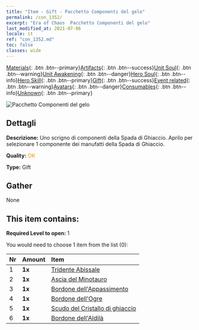 ```yaml
---
title: "Item - Gift - Pacchetto Componenti del gelo"
permalink: /con_1352/
excerpt: "Era of Chaos  Pacchetto Componenti del gelo"
last_modified_at: 2021-07-06
locale: it
ref: "con_1352.md"
toc: false
classes: wide
---
```

 [Materials](/ItemsIT/){: .btn .btn--primary}[Artifacts](/ItemsIT/Artifacts/){: .btn .btn--success}[Unit Soul](/ItemsIT/UnitSoul/){: .btn .btn--warning}[Unit Awakening](/ItemsIT/UnitAwakening/){: .btn .btn--danger}[Hero Soul](/ItemsIT/HeroSoul/){: .btn .btn--info}[Hero Skill](/ItemsIT/HeroSkill/){: .btn .btn--primary}[Gift](/ItemsIT/Gift/){: .btn .btn--success}[Event related](/ItemsIT/Events/){: .btn .btn--warning}[Avatars](/ItemsIT/Avatars/){: .btn .btn--danger}[Consumables](/ItemsIT/Consumables/){: .btn .btn--info}[Unknown](/ItemsIT/Unknown/){: .btn .btn--primary}

 ![Pacchetto Componenti del gelo](/images/t/i_906029.png)

## Dettagli
 **Descrizione:** Uno scrigno di componenti della Spada di Ghiaccio. Aprilo per selezionare 1 componente dei manufatti della Spada di Ghiaccio.

 **Quality:** <span style="color: #FF8C00">OK</span>

 **Type:** Gift

## Gather

  None

## This item contains:

 **Required Level to open:** 1

 You would need to choose 1 item from the list (0):

  | Nr | Amount |     Item    |
  |:---|:-------|:------------|
  | 1 |  **1x** | [Tridente Abissale](/ItemsIT/art_160/) |  | 
  | 2 |  **1x** | [Ascia del Minotauro](/ItemsIT/art_161/) |  | 
  | 3 |  **1x** | [Bordone dell'Appassimento](/ItemsIT/art_162/) |  | 
  | 4 |  **1x** | [Bordone dell'Ogre](/ItemsIT/art_163/) |  | 
  | 5 |  **1x** | [Scudo del Cristallo di ghiaccio](/ItemsIT/art_164/) |  | 
  | 6 |  **1x** | [Bordone dell'Aldilà](/ItemsIT/art_165/) |  | 
